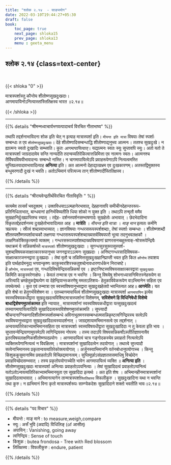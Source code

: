```yaml
---
title: "श्लोक २.१४  - साङ्ययोग"
date: 2022-03-10T19:44:27+05:30
draft: false
book:
    toc_page: true
    next_page: shloka15
    prev_page: shloka13
    menu : geeta_menu
---
```




## श्लोक २.१४ {class=text-center}

<br/>

{{< shloka  "0"  >}}

मात्रास्पर्शास्तु कौन्तेय शीतोष्णसुखदुःखदाः।  
आगमापायिनोऽनित्यास्तांस्तितिक्षस्व भारत ॥२.१४॥

{{< /shloka >}}

---


{{% details "श्रीमन्मध्वाचार्यभगवत्पादाचर्य विरचित  गीताभाष्य" %}}

तथापि तद्दर्शनाभाविदना शोक इति चेत् न इत्याह मात्रास्पर्शा इति। 
`मीयन्त इति मात्रा` विषयाः तेषां स्पर्शाः सम्बन्धाः त एव 
`शीतोष्णसुखदुःखदाः`।
देहे शीतोष्णादिसम्बन्धाद्धि शीतोष्णाद्यनुभव आत्मनः। ततश्च सुखदुःखे।
न ह्यात्मनः स्वतो दुःखादिः सम्भवति। कुतः *आगमापायित्वात्*। 
यद्यात्मनः स्वतः स्युः सुप्तावपि स्युः। अतो यतो ते मात्रास्पर्शा 
जाग्रदादावेव सन्ति नान्यदेति तदन्वव्यतिरेकित्वात्तन्निमित्ता एव 
नात्मनः स्वतः। आत्मनश्च तैर्विषयविषयीभावादन्यः सम्बन्धो नास्ति।
न चागमापायित्वेऽपि प्रवाहरूपेणाऽपि नित्यत्वमस्ति 
सुप्तिप्रलयादावभावादित्याह **अनित्या** इति। अत आत्मनो 
देहाद्यात्प्रभ्रम एव दुःखकारणम्। अतस्तद्विमुक्तस्य बन्धुमरणादौ दुःखं 
न भवति। अतोऽभिमानं परित्यज्य तान् शीतोष्णादींस्तितिक्षस्व।

{{% /details %}}

---

{{% details "श्रीराघवेन्द्रतीर्थविरचित गीताविवृतिः " %}}


सत्यमेव तत्सर्वं भवदुक्तम्‌ । उक्तविधयाऽऽत्महानेरभावात्‌, देहहानावपि
समीचीनदेहान्तररूप- प्रतिनिधिलाभात्‌, बान्धवानां हानिर्भविष्यतीति धिया
शोको न युक्त इति । तथाऽपि तन्मृतौ ममैव सुखहानिर्दुःखप्राप्तिश्च स्यात्‌ ।
तद्देह- दर्शनस्पर्शनसम्भाषणादेः सुखहेतोः अभावात्‌ । छेदभेदादिना
विकृततद्देहदर्शनस्य दुःखहेतोभावादित्यत आह ॥ **मात्रेति** ।
*मीयन्त इति मात्राः* । *माङ् मान* इत्यतः कर्मणि त्रप्रत्ययः । 
स्रीत्वं शब्दस्वाभाव्यात्‌ ।
ज्ञानविषयाः गन्धरसरूपस्पर्शशब्दाः, तेषां स्पर्शाः सम्बन्धाः । शीतोष्णशब्दौ
शीतस्पर्शोष्णस्पर्शावाचकौ लक्षणया गन्धरसरूपस्पर्शशब्दाख्यसर्वविषयपरौ
भूत्वा तदनुभवलक्षकौ । लाक्षणिकोक्तिकृत्यमग्रे व्यक्तम्‌ ।
गन्धरसरूपस्पर्शशब्दाख्यविषयाणां घ्राणरसनचक्षुस्त्वक्-श्रोत्ररूपेन्द्रियैः
यथाक्रमं ये सन्निकर्षास्ते `मात्रास्पर्शाः` शीतोष्णसुखदुःखदाः ।
सुगन्धसुरसुरूपसुस्पर्श- सुशब्दविषयकसाक्षात्काररूपानुभव जननद्वाराऽऽत्मनः
सुखप्रदाः । अनिष्टगन्‍धरसादिविषयक- साक्षात्कारजननद्वारा दुःखप्रदाः । तेषां
मृतौ च तन्निमित्तसुखदुःखहानिप्राप्ती भवत इति किल `कौन्तेय` तवाशय इति
पार्थहार्दमनूद्य भगवान्कृष्णः काकुस्वरशिरस्कतुशब्देनावधारणार्धकेन
निराचष्टे।   
हे `कौन्तेय`, `मात्रास्पर्शा` एव, गन्धादिविषयेन्द्रियसन्निकर्षा 
एव । इष्टानिष्टस्वविषयसाक्षात्कारद्वारा `सुखदुःखदाः` किमिति काकुस्वरेणाक्षेपः ।
केवलं तन्मात्रा एव न भवन्ति । किन्तु विषयेषु शोभनाध्यासनिमित्तस्नेहरूपेण
वा अरित्वादि भ्रमहेतुकद्वेषल्पेण वा देहेन्द्रियान्तःकरणेषु ममताऽतिशय-
हेतुकाविवेकरूपेण वाऽभिमानेन सहिता एव तयथेत्यर्थः । कुत एवं तन्मात्रा
एव स्वस्वविषयानुभवद्वारा सुखदुःखहेतवो भवन्तित्यत आह॥ **आगमेति**।
यत इति शेषो वा हेतुगर्भविशेषण वा । एतच्चागमापायित्वं शीतोष्णसुखदुःखदाः
मात्रास्पर्शा `आगमापायिन` इत्येव स्वस्वविषयकधीद्वारा
सुखदुःखदत्वविशिष्टमात्रास्पर्शानां विशेषणम्‌, 
**सविशेषणे हि विधिनिषेधौ विशेष्वे बाधाद्विशेषणमुपसंक्रामत** इति न्‍यायात्‌ , 
मात्रास्पर्शानां स्वस्वविषयकधीद्वारा यत्सुखदुःखदत्वं तस्यागमापायित्वादिति
सुखादिदत्वरूपविशेषणमुपसंक्रामति । सुप्त्यादौ 
श्रीचन्दनाग्निकणादिशीतोष्णस्पर्शसम्बन्धे 
अविनाभूतमनस्सम्बन्धात्मसन्निकृष्टत्वगिन्द्रियस्य
सत्वेऽपि स्वविषयानुभवद्वारा सुखदुःखादिदत्वस्यादर्शनात्‌ ।
जाग्रद्दशायामभिमानसत्वे एव तद्दर्शनात्‌ । अन्वयव्यतिरेकाभ्यामभिमानसहिता
एव मात्रास्पर्शाः स्वस्वविषयधीद्वारा सुखदुःखादिदाः न तु केवला इति भावः
। सुप्तावन्येन्द्रियाणामुपरमेऽपि त्वगिन्द्रियस्य नोपरमः । तस्य तदाऽपि
विषयसन्निकर्षोऽस्तीतिज्ञापनायैव इतरविषयलाक्षणिकशीतोष्णपदप्रयोगः ।
आगमापायित्वं चात्र गङ्गोदकस्येव प्रवाहतो नित्यत्वेऽपि व्यक्तिरूपेणानित्यत्वं
न विवक्षितम्‌ । मात्रास्पर्शानां सुखादिदत्वेन तदयोगात्‌ । तथात्वे सुप्त्यादौ
सत्वेनाभिमानस्य प्रकृतान्वयव्यतिरेकोक्त्ययोगात्‌ । अर्जुनस्याभिमाननि
वर्तनबोधानुपयोगाच्च । किन्तु किंशुककुसुमानामिव प्रवाहतोऽपि
विच्छिद्यमानत्वम्‌। सुप्तिमूर्छाऽसंप्रज्ञातससमाधिषु विच्छेदेन
प्रवाहविच्छेदसम्भवात्‌ । तस्य प्रकृतोपयोगाच्चेति भावेन आगमापायित्वं व्यक्ति ॥ 
**अनित्या इति** ।  
सीतोष्णसुखदुःखदाः मात्रास्पर्शा अनित्याः प्रवाहतोऽपयनित्याः । तेषां सुखादिदत्वं 
प्रवाहतोऽप्यनित्यं यतोऽतोऽन्वयव्यतिरिकाभ्यामभिमानयुता एव सुखादिदा इत्यर्थः । 
अत इति शेषः । अभिमानहीनमात्रास्पर्शानां सुखादिदत्वाभावात्‌ । अभिमानत्यागेन 
तान्मत्रास्पर्शा`स्तितिक्षस्व` विफलीकुरु । सुखदुःखादिना यथा न भवन्ति तथा कुरु। 
न ह्यभिमानं विना कृतो मात्रास्पर्शरूपः साम्ग्येकदेशः सुखादिदाने
शक्तो भवतीति भावः॥२.१४॥


{{% /details %}}


---

{{% details "पद विचार" %}}

- मीयन्ते : माङ् माने : to measure,weigh,compare
- स्युः : असँ भुवि (अदादि)  विधिलिङ् (of आसीत्)
- अपायिन् : Vanishing, going away
- त्वगिन्द्रिय : Sense of touch
- किंशुक : butea frondosa - Tree with Red blossom
- तितिक्षस्व : विफलीकुरु : endure, patient


{{% /details %}}
